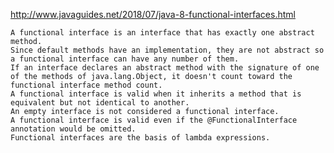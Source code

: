 http://www.javaguides.net/2018/07/java-8-functional-interfaces.html


    A functional interface is an interface that has exactly one abstract method.
    Since default methods have an implementation, they are not abstract so a functional interface can have any number of them.
    If an interface declares an abstract method with the signature of one of the methods of java.lang.Object, it doesn't count toward the functional interface method count.
    A functional interface is valid when it inherits a method that is equivalent but not identical to another.
    An empty interface is not considered a functional interface.
    A functional interface is valid even if the @FunctionalInterface annotation would be omitted.
    Functional interfaces are the basis of lambda expressions.

